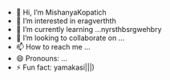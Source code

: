 - 👋 Hi, I’m MishanyaKopatich
- 👀 I’m interested in eragverthth
- 🌱 I’m currently learning ...nyrsthbsrgwehbry
- 💞️ I’m looking to collaborate on ...
- 📫 How to reach me ...
- 😄 Pronouns: ...
- ⚡ Fun fact: yamakasi|||)
<!---
MishanyaKopatich/MishanyaKopatich is a ✨ special ✨ repository because its `README.md` (this file) appears on your GitHub profile.
You can click the Preview link to take a look at your changes.
